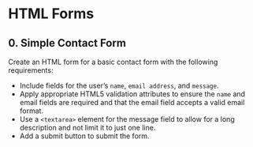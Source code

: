 # HTML Forms

## 0. Simple Contact Form
Create an HTML form for a basic contact form with the following requirements:
* Include fields for the user’s ```name```, ```email address```, and ```message```.
* Apply appropriate HTML5 validation attributes to ensure the ```name``` and email fields are required and that the email field accepts a valid email format.
* Use a ```<textarea>``` element for the message field to allow for a long description and not limit it to just one line.
* Add a submit button to submit the form.
